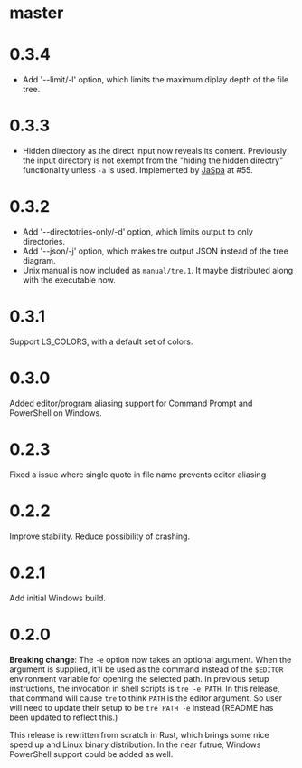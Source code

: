 # master

# 0.3.4

- Add '--limit/-l' option, which limits the maximum diplay depth of the file
  tree.

# 0.3.3

- Hidden directory as the direct input now reveals its content. Previously the
  input directory is not exempt from the "hiding the hidden directry"
  functionality unless `-a` is used. Implemented by [JaSpa][] at #55.

[JaSpa]: https://github.com/JaSpa

# 0.3.2

- Add '--directotries-only/-d' option, which limits output to only directories.
- Add '--json/-j' option, which makes tre output JSON instead of the tree diagram.
- Unix manual is now included as `manual/tre.1`. It maybe distributed along with
  the executable now.

# 0.3.1

Support LS_COLORS, with a default set of colors.

# 0.3.0

Added editor/program aliasing support for Command Prompt and PowerShell on
Windows.

# 0.2.3

Fixed a issue where single quote in file name prevents editor aliasing

# 0.2.2

Improve stability. Reduce possibility of crashing.

# 0.2.1

Add initial Windows build.

# 0.2.0

**Breaking change**: The `-e` option now takes an optional argument. When the
argument is supplied, it'll be used as the command instead of the `$EDITOR`
environment variable for opening the selected path. In previous setup
instructions, the invocation in shell scripts is `tre -e PATH`. In this release,
that command will cause `tre` to think `PATH` is the editor argument. So user
will need to update their setup to be `tre PATH -e` instead (README has been
updated to reflect this.)

This release is rewritten from scratch in Rust, which brings some nice speed up
and Linux binary distribution. In the near futrue, Windows PowerShell support
could be added as well.

